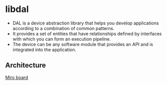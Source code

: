 # libdal
- DAL is a device abstraction library that helps you develop applications according to a combination of common patterns.
- It provides a set of entities that have relationships defined by interfaces with which you can form an execution pipeline.
- The device can be any software module that provides an API and is integrated into the application.
## Architecture
[Miro board](https://miro.com/app/board/uXjVN-hTvfI=/?share_link_id=29462062996)
